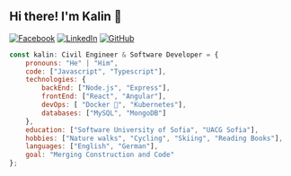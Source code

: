 ## Hi there! I'm Kalin 👋

[![Facebook](https://img.shields.io/badge/-Facebook-00B2FF?style=flat-square&logo=Facebook&logoColor=white)](https://www.facebook.com/kalin.hristov.5)
[![LinkedIn](https://img.shields.io/badge/-LinkedIn-0e76a8?style=flat-square&logo=Linkedin&logoColor=white)](www.linkedin.com/in/kalinhristovdeveloper) 
[![GitHub](https://img.shields.io/badge/-Github-000000?style=flat-square&logo=Github&logoColor=white)](https://github.com/kalinsky-dev)

```javascript
const kalin: Civil Engineer & Software Developer = {
    pronouns: "He" | "Him",
    code: ["Javascript", "Typescript"],
    technologies: {
        backEnd: ["Node.js", "Express"],
        frontEnd: ["React", "Angular"],
        devOps: [ "Docker 🐳", "Kubernetes"],
        databases: ["MySQL", "MongoDB"]
    },
    education: ["Software University of Sofia", "UACG Sofia"],
    hobbies: ["Nature walks", "Cycling", "Skiing", "Reading Books"],
    languages: ["English", "German"],
    goal: "Merging Construction and Code"
};
```

